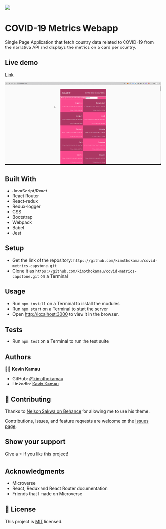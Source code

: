 ![](https://img.shields.io/badge/Microverse-blueviolet)

# COVID-19 Metrics Webapp

Single Page Application that fetch country data related to COVID-19 from the narrativa API and displays the metrics on a card per country.

## Live demo
[Link](https://reverent-ride-7b8fbf.netlify.app/)


![screenshot](./src/assets/screenshot.png)


## Built With

- JavaScript/React
- React Router
- React-redux
- Redux-logger
- CSS
- Bootstrap
- Webpack
- Babel
- Jest

## Setup

- Get the link of the repository: `https://github.com/kimothokamau/covid-metrics-capstone.git`
- Clone it as `https://github.com/kimothokamau/covid-metrics-capstone.git` on a Terminal

## Usage

- Run `npm install` on a Terminal to install the modules
- Run `npm start` on a Terminal to start the server 
- Open [http://localhost:3000](http://localhost:3000) to view it in the browser.

## Tests

- Run `npm test` on a Terminal to run the test suite

## Authors

👨‍💻 **Kevin Kamau**

- GitHub: [@kimothokamau](https://github.com/kimothokamau)
- LinkedIn: [Kevin Kamau](https://www.linkedin.com/in/kevinkamauk/)


## 🤝 Contributing

Thanks to [Nelson Sakwa on Behance](https://www.behance.net/sakwadesignstudio) for allowing me to use his theme.

Contributions, issues, and feature requests are welcome on the [issues page](https://github.com/kimothokamau/covid-metrics-capstone/issues).

## Show your support

Give a ⭐️ if you like this project!

## Acknowledgments

- Microverse
- React, Redux and React Router documentation
- Friends that I made on Microverse

## 📝 License
This project is [MIT](https://opensource.org/licenses/MIT) licensed.